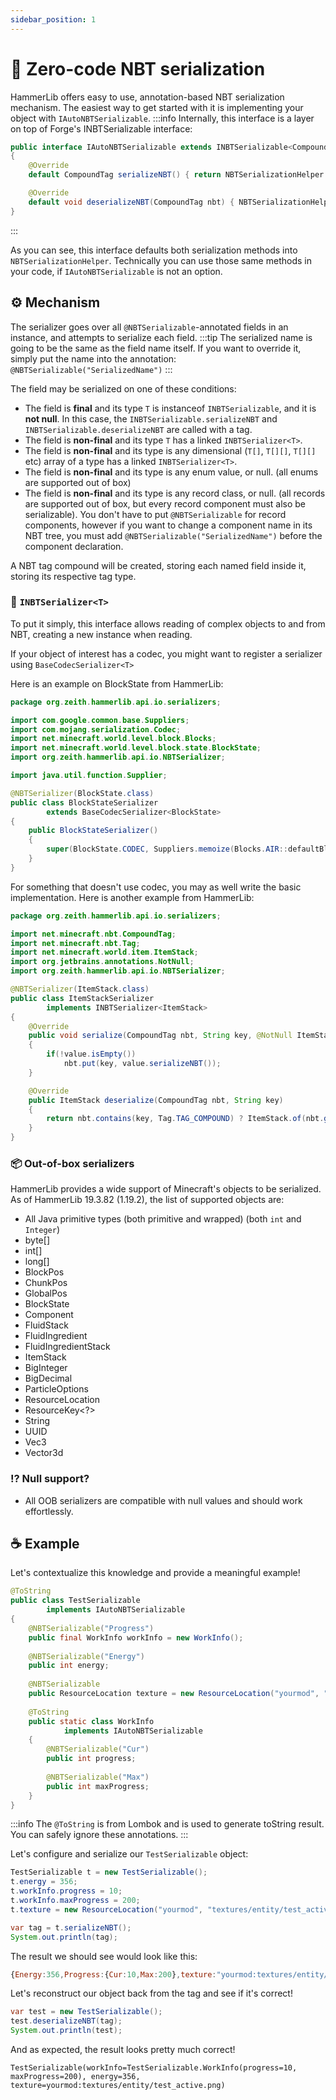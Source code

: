 ```yaml
---
sidebar_position: 1
---
```


# 🌳 Zero-code NBT serialization

HammerLib offers easy to use, annotation-based NBT serialization mechanism.
The easiest way to get started with it is implementing your object with `IAutoNBTSerializable`.
:::info
Internally, this interface is a layer on top of Forge's INBTSerializable interface:
```java
public interface IAutoNBTSerializable extends INBTSerializable<CompoundTag>
{
    @Override
    default CompoundTag serializeNBT() { return NBTSerializationHelper.serialize(this); }

    @Override
    default void deserializeNBT(CompoundTag nbt) { NBTSerializationHelper.deserialize(this, nbt); }
}
```
:::

As you can see, this interface defaults both serialization methods into `NBTSerializationHelper`. Technically you can use those same methods in your code, if `IAutoNBTSerializable` is not an option.

## ⚙️ Mechanism
The serializer goes over all `@NBTSerializable`-annotated fields in an instance, and attempts to serialize each field.
:::tip
The serialized name is going to be the same as the field name itself.
If you want to override it, simply put the name into the annotation: `@NBTSerializable("SerializedName")`
:::

The field may be serialized on one of these conditions:
- The field is **final** and its type `T` is instanceof `INBTSerializable`, and it is **not null**. In this case, the `INBTSerializable.serializeNBT` and `INBTSerializable.deserializeNBT` are called with a tag.
- The field is **non-final** and its type `T` has a linked `INBTSerializer<T>`.
- The field is **non-final** and its type is any dimensional (`T[]`, `T[][]`, `T[][]` etc) array of a type has a linked `INBTSerializer<T>`.
- The field is **non-final** and its type is any enum value, or null. (all enums are supported out of box)
- The field is **non-final** and its type is any record class, or null. (all records are supported out of box, but every record component must also be serializable). You don't have to put `@NBTSerializable` for record components, however if you want to change a component name in its NBT tree, you must add `@NBTSerializable("SerializedName")` before the component declaration.

A NBT tag compound will be created, storing each named field inside it, storing its respective tag type.

### 🔧 `INBTSerializer<T>`

To put it simply, this interface allows reading of complex objects to and from NBT, creating a new instance when reading.

If your object of interest has a codec, you might want to register a serializer using `BaseCodecSerializer<T>`

Here is an example on BlockState from HammerLib:
```java
package org.zeith.hammerlib.api.io.serializers;

import com.google.common.base.Suppliers;
import com.mojang.serialization.Codec;
import net.minecraft.world.level.block.Blocks;
import net.minecraft.world.level.block.state.BlockState;
import org.zeith.hammerlib.api.io.NBTSerializer;

import java.util.function.Supplier;

@NBTSerializer(BlockState.class)
public class BlockStateSerializer
        extends BaseCodecSerializer<BlockState>
{
    public BlockStateSerializer()
    {
        super(BlockState.CODEC, Suppliers.memoize(Blocks.AIR::defaultBlockState)); // supplier is the default value for when the state was not found
    }
}
```

For something that doesn't use codec, you may as well write the basic implementation. Here is another example from HammerLib:
```java
package org.zeith.hammerlib.api.io.serializers;

import net.minecraft.nbt.CompoundTag;
import net.minecraft.nbt.Tag;
import net.minecraft.world.item.ItemStack;
import org.jetbrains.annotations.NotNull;
import org.zeith.hammerlib.api.io.NBTSerializer;

@NBTSerializer(ItemStack.class)
public class ItemStackSerializer
        implements INBTSerializer<ItemStack>
{
    @Override
    public void serialize(CompoundTag nbt, String key, @NotNull ItemStack value)
    {
        if(!value.isEmpty())
            nbt.put(key, value.serializeNBT());
    }

    @Override
    public ItemStack deserialize(CompoundTag nbt, String key)
    {
        return nbt.contains(key, Tag.TAG_COMPOUND) ? ItemStack.of(nbt.getCompound(key)) : ItemStack.EMPTY;
    }
}
```

### 📦 Out-of-box serializers
HammerLib provides a wide support of Minecraft's objects to be serialized.
As of HammerLib 19.3.82 (1.19.2), the list of supported objects are:
- All Java primitive types (both primitive and wrapped) (both `int` and `Integer`)
- byte[]
- int[]
- long[]
- BlockPos
- ChunkPos
- GlobalPos
- BlockState
- Component
- FluidStack
- FluidIngredient
- FluidIngredientStack
- ItemStack
- BigInteger
- BigDecimal
- ParticleOptions
- ResourceLocation
- ResourceKey\<?\>
- String
- UUID
- Vec3
- Vector3d

### ⁉️ Null support?
- All OOB serializers are compatible with null values and should work effortlessly.

## ☕ Example
Let's contextualize this knowledge and provide a meaningful example!

```java
@ToString
public class TestSerializable
        implements IAutoNBTSerializable
{
    @NBTSerializable("Progress")
    public final WorkInfo workInfo = new WorkInfo();
    
    @NBTSerializable("Energy")
    public int energy;
    
    @NBTSerializable
    public ResourceLocation texture = new ResourceLocation("yourmod", "textures/entity/test.png");
    
    @ToString
    public static class WorkInfo
            implements IAutoNBTSerializable
    {
        @NBTSerializable("Cur")
        public int progress;
        
        @NBTSerializable("Max")
        public int maxProgress;
    }
}
```
:::info
The `@ToString` is from Lombok and is used to generate toString result. You can safely ignore these annotations.
:::

Let's configure and serialize our `TestSerializable` object:
```java
TestSerializable t = new TestSerializable();
t.energy = 356;
t.workInfo.progress = 10;
t.workInfo.maxProgress = 200;
t.texture = new ResourceLocation("yourmod", "textures/entity/test_active.png");

var tag = t.serializeNBT();
System.out.println(tag);
```

The result we should see would look like this:
```js
{Energy:356,Progress:{Cur:10,Max:200},texture:"yourmod:textures/entity/test_active.png"}
```

Let's reconstruct our object back from the tag and see if it's correct!
```java
var test = new TestSerializable();
test.deserializeNBT(tag);
System.out.println(test);
```
And as expected, the result looks pretty much correct!
```
TestSerializable(workInfo=TestSerializable.WorkInfo(progress=10, maxProgress=200), energy=356, texture=yourmod:textures/entity/test_active.png)
```